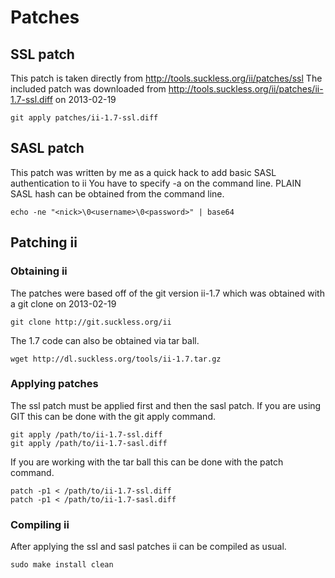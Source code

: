 # Patches
## SSL patch
This patch is taken directly from http://tools.suckless.org/ii/patches/ssl
The included patch was downloaded from http://tools.suckless.org/ii/patches/ii-1.7-ssl.diff  on 2013-02-19

`git apply patches/ii-1.7-ssl.diff`  

## SASL patch
This patch was written by me as a quick hack to add basic SASL authentication to ii
You have to specify -a <saslhash> on the command line.  PLAIN SASL hash can be obtained from the command line.  

`echo -ne "<nick>\0<username>\0<password>" | base64`  

## Patching ii
### Obtaining ii
The patches were based off of the git version ii-1.7 which was obtained with a git clone on 2013-02-19  

`git clone http://git.suckless.org/ii`  

The 1.7 code can also be obtained via tar ball.  

`wget http://dl.suckless.org/tools/ii-1.7.tar.gz`  

### Applying patches
The ssl patch must be applied first and then the sasl patch. If you are using GIT this can be done with the git apply command.  

`git apply /path/to/ii-1.7-ssl.diff`  
`git apply /path/to/ii-1.7-sasl.diff`  

If you are working with the tar ball this can be done with the patch command.  

`patch -p1 < /path/to/ii-1.7-ssl.diff`  
`patch -p1 < /path/to/ii-1.7-sasl.diff`  

### Compiling ii
After applying the ssl and sasl patches ii can be compiled as usual.  

`sudo make install clean` 
